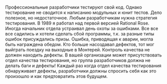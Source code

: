 Профессиональные разработчики тестируют свой код. Однако тестирование не сводится к написанию модульных и юнит тестов.
Дело полезное, но недостаточное.
Любым разработчикам нужна стратегия тестирования.
В 1989 я работал над первой версией Rational Rose.
Иногда начальник отдела устраивал день охоты за ошибками.
Все все все садились и хотели сделать сбой программы, т.к. за разные типы ошибок присуждались призы.
Ошибка, приводящая к аварии, могла быть награждена обедом.
Кто больше насоздавал дефектов, тот мог выйграть поездку на выходные в Монтерей.
Контроль качества не должен находить дефекты.
В вашей организации может присутствовать отдел качества тестирования, но группа разработчиков должна не делать баги и дефекты!
Каждый раз когда отдел качества тестирования обнаруживает дефекты, разработчики должны спросить себя как это произошло и как предтовратить этов будущем.